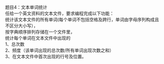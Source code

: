 题目4：文本单词统计  
任给一个英文资料的文本文件，要求编程完成以下功能：  
统计该文本文件的所有单词(每个单词不包括空格及跨行，单词由字母序列构成且不区分大小写），  
按字典顺序排列存储在一个文件里，  
统计每个单词在文本文件中出现的  
1、总次数  
2、频度（该单词出现的总次数/所有单词出现次数之和）  
3、在文本文件中首次出现的行号及位置。  
